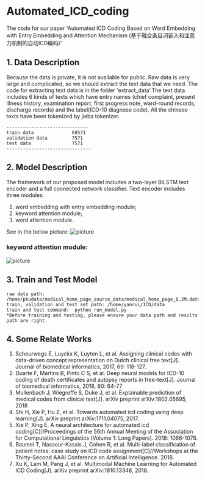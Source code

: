 # Automated_ICD_coding
The code for our paper 'Automated ICD Coding Based on Word Embedding with Entry Embedding and Attention Mechanism (基于融合条目词嵌入和注意力机制的自动ICD编码)'
## 1. Data Description
  Because the data is private, it is not available for public. 
  Raw data is very large and complicated, so we should extract the text data that we need. The code for extracting text data is in the folder 'extract_data'.The text data includes 6 kinds of texts which have entry names (chief complaint, present illness history, examination report, first progress note, ward-round records, discharge records) and the label(ICD-10 diagnose code). All the chinese texts have been tokenized by jieba tokenizer. 
```
------------------------------ 
train data              60571  
validation data         7571
test data               7571
-------------------------------
```
## 2. Model Description
The framework of our proposed model includes a two-layer BiLSTM text encoder and a full connected network classifier.
Text encoder includes three modules:
1. word embedding with entry embedding module;
2. keyword attention module;
3. word attention module.

See in the below picture:
![picture](https://github.com/zhanghk-pku/Automated_ICD_coding/blob/master/model.png)

### keyword attention module:
![picture](https://github.com/zhanghk-pku/Automated_ICD_coding/blob/master/keyword_attention.png)

## 3. Train and Test Model
```
raw data path: /home/pkudata/medical_home_page_source_data/medical_home_page_8.2M.data
train, validation and test set path: /home/yanrui/ICD/data
train and test command:  python run_model.py
*Before training and testing, please ensure your data path and results path are right.
```
## 4. Some Relate Works
1. Scheurwegs E, Luyckx K, Luyten L, et al. Assigning clinical codes with data-driven concept representation on Dutch clinical free text[J]. Journal of biomedical informatics, 2017, 69: 118-127.
2. Duarte F, Martins B, Pinto C S, et al. Deep neural models for ICD-10 coding of death certificates and autopsy reports in free-text[J]. Journal of biomedical informatics, 2018, 80: 64-77
3. Mullenbach J, Wiegreffe S, Duke J, et al. Explainable prediction of medical codes from clinical text[J]. arXiv preprint arXiv:1802.05695, 2018
4. Shi H, Xie P, Hu Z, et al. Towards automated icd coding using deep learning[J]. arXiv preprint arXiv:1711.04075, 2017.
5. Xie P, Xing E. A neural architecture for automated icd coding[C]//Proceedings of the 56th Annual Meeting of the Association for Computational Linguistics (Volume 1: Long Papers). 2018: 1066-1076.
6. Baumel T, Nassour-Kassis J, Cohen R, et al. Multi-label classification of patient notes: case study on ICD code assignment[C]//Workshops at the Thirty-Second AAAI Conference on Artificial Intelligence. 2018.
7. Xu K, Lam M, Pang J, et al. Multimodal Machine Learning for Automated ICD Coding[J]. arXiv preprint arXiv:1810.13348, 2018.


